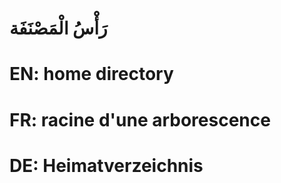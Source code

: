 # رَأْسُ الْمَصْنَفَة

# EN: home directory

# FR: racine d'une arborescence

# DE: Heimatverzeichnis
